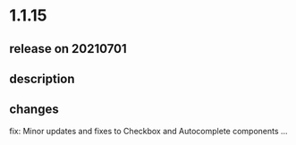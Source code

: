 # 1.1.15

## release on 20210701
## description
## changes
fix: Minor updates and fixes to Checkbox and Autocomplete components …

